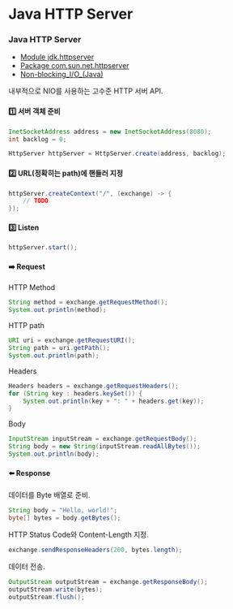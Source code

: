 # Java HTTP Server

### Java HTTP Server

* [Module jdk.httpserver](https://docs.oracle.com/en/java/javase/17/docs/api/jdk.httpserver/module-summary.html)
* [Package com.sun.net.httpserver](https://www.notion.so/1-HTTP-7b084920331548a9a4ebd9b518a27f7f?pvs=21)
* [Non-blocking\_I/O\_(Java)](https://en.wikipedia.org/wiki/Non-blocking\_I/O\_\(Java\))

내부적으로 NIO를 사용하는 고수준 HTTP 서버 API.

#### 1️⃣ 서버 객체 준비

```java
InetSocketAddress address = new InetSocketAddress(8080);
int backlog = 0;

HttpServer httpServer = HttpServer.create(address, backlog);
```

#### 2️⃣ URL(정확히는 path)에 핸들러 지정

```java
httpServer.createContext("/", (exchange) -> {
	// TODO
});
```

#### 3️⃣ Listen

```java
httpServer.start();
```

#### ➡️ Request

HTTP Method

```java
String method = exchange.getRequestMethod();
System.out.println(method);
```

HTTP path

```java
URI uri = exchange.getRequestURI();
String path = uri.getPath();
System.out.println(path);
```

Headers

```java
Headers headers = exchange.getRequestHeaders();
for (String key : headers.keySet()) {
	System.out.println(key + ": " + headers.get(key));
}
```

Body

```java
InputStream inputStream = exchange.getRequestBody();
String body = new String(inputStream.readAllBytes());
System.out.println(body);
```

#### ⬅️ Response

데이터를 Byte 배열로 준비.

```java
String body = "Hello, world!";
byte[] bytes = body.getBytes();
```

HTTP Status Code와 Content-Length 지정.

```java
exchange.sendResponseHeaders(200, bytes.length);
```

데이터 전송.

```java
OutputStream outputStream = exchange.getResponseBody();
outputStream.write(bytes);
outputStream.flush();
```
